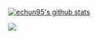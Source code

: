   [![echun95's github stats](https://github-readme-stats.vercel.app/api?username=echun95)](https://github.com/anuraghazra/github-readme-stats)




<!--
**echun95/echun95** is a ✨ _special_ ✨ repository because its `README.md` (this file) appears on your GitHub profile.

Here are some ideas to get you started:

- 🔭 I’m currently working on ...
- 🌱 I’m currently learning ...
- 👯 I’m looking to collaborate on ...
- 🤔 I’m looking for help with ...
- 💬 Ask me about ...
- 📫 How to reach me: ...
- 😄 Pronouns: ...
- ⚡ Fun fact: ...
-->

<a href="https://opgc.me/#/users/echun95" target="_blank"><img src="https://api.opgc.me/githubs/users/echun95/tag/?theme=basic" /></a>
